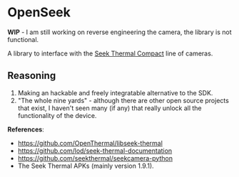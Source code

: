 # OpenSeek

**WIP** - I am still working on reverse engineering the camera, the library is not functional.

A library to interface with the [Seek Thermal Compact](https://www.thermal.com/compact-series.html) line of cameras.  

## Reasoning
1. Making an hackable and freely integratable alternative to the SDK.
2. "The whole nine yards" - although there are other open source projects that exist, I haven't seen many (if any) that really unlock all the functionality of the device.

**References**:
 - https://github.com/OpenThermal/libseek-thermal
 - https://github.com/lod/seek-thermal-documentation
 - https://github.com/seekthermal/seekcamera-python
 - The Seek Thermal APKs (mainly version 1.9.1).
